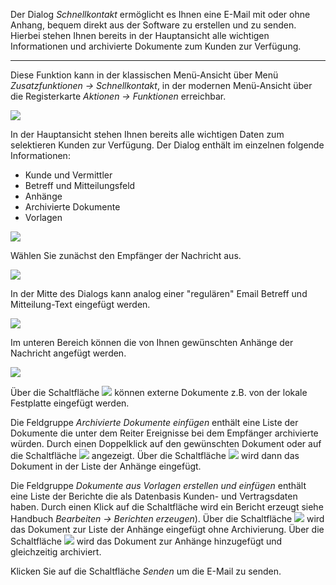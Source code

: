 Der Dialog *Schnellkontakt* ermöglicht es Ihnen eine E-Mail mit oder ohne Anhang, bequem direkt aus der Software zu erstellen und zu senden. Hierbei stehen Ihnen bereits in der Hauptansicht alle wichtigen Informationen und archivierte Dokumente zum Kunden zur Verfügung.

----------

Diese Funktion kann in der klassischen Menü-Ansicht über Menü *Zusatzfunktionen → Schnellkontakt*,
in der modernen Menü-Ansicht über die Registerkarte *Aktionen -> Funktionen* erreichbar.

![](http://xpecto.github.io/docs/xpecto/Funktionen/Schnellkontakt/Schnellkontakt_Menue.png)

In der Hauptansicht stehen Ihnen bereits alle wichtigen Daten zum selektieren Kunden zur Verfügung. Der Dialog enthält im einzelnen folgende Informationen:

 - Kunde und Vermittler 
 - Betreff und Mitteilungsfeld
 - Anhänge
 - Archivierte Dokumente
 - Vorlagen

![](http://xpecto.github.io/docs/xpecto/Funktionen/Schnellkontakt/Schnellkontakt_Main.png)

Wählen Sie zunächst den Empfänger der Nachricht aus.

![](http://xpecto.github.io/docs/xpecto/Funktionen/Schnellkontakt/Schnellkontakt_Empfaenger.png)

In der Mitte des Dialogs kann analog einer "regulären" Email Betreff und Mitteilung-Text eingefügt werden.

![](http://xpecto.github.io/docs/xpecto/Funktionen/Schnellkontakt/Schnellkontakt_Betreff.png)

Im unteren Bereich können die von Ihnen gewünschten Anhänge der Nachricht angefügt werden.

![](http://xpecto.github.io/docs/xpecto/Funktionen/Schnellkontakt/Schnellkontakt_Anhaenge.png)

Über die Schaltfläche ![](http://xpecto.github.io/docs/img/img_1462196626713.png) können externe Dokumente z.B. von der lokale Festplatte eingefügt werden.

Die Feldgruppe *Archivierte Dokumente einfügen* enthält eine Liste der Dokumente die unter dem Reiter Ereignisse bei dem Empfänger archivierte würden. Durch einen Doppelklick auf den gewünschten Dokument oder auf die Schaltfläche ![](http://xpecto.github.io/docs/img/img_1462196541211.png) angezeigt. Über die Schaltfläche ![](http://xpecto.github.io/docs/img/img_1462196661664.png) wird dann das Dokument in der Liste der Anhänge eingefügt.

Die Feldgruppe *Dokumente aus Vorlagen erstellen und einfügen* enthält eine Liste der Berichte die als Datenbasis Kunden- und Vertragsdaten haben.
Durch einen Klick auf die Schaltfläche wird ein Bericht erzeugt siehe Handbuch *Bearbeiten → Berichten erzeugen*). Über die Schaltfläche ![](http://xpecto.github.io/docs/img/img_1462197853355.png) wird das Dokument zur Liste der Anhänge eingefügt ohne Archivierung. Über die Schaltfläche ![](http://xpecto.github.io/docs/img/img_1462197897490.png) wird das Dokument zur Anhänge hinzugefügt und gleichzeitig archiviert.

Klicken Sie auf die Schaltfläche *Senden* um die E-Mail zu senden.

